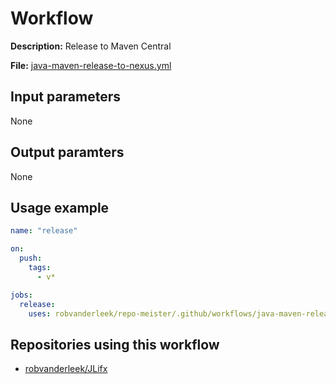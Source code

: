 # Workflow

**Description:** Release to Maven Central

**File:** [java-maven-release-to-nexus.yml](https://github.com/robvanderleek/repo-meister/.github/workflows/java-maven-release-to-nexus.yml)

## Input parameters

None

## Output paramters

None

## Usage example

```yaml
name: "release"

on:
  push:
    tags:
      - v*

jobs:
  release:
    uses: robvanderleek/repo-meister/.github/workflows/java-maven-release-to-nexus.yml@main
```

## Repositories using this workflow

- [robvanderleek/JLifx](https://github.com/robvanderleek/JLifx/blob/main/.github/workflows/main.yml)
